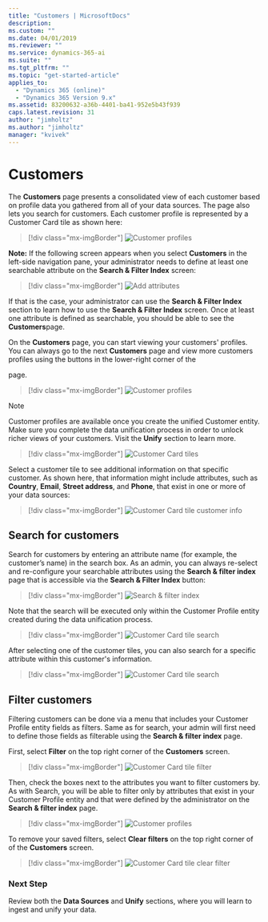 ```yaml
---
title: "Customers | MicrosoftDocs"
description: 
ms.custom: ""
ms.date: 04/01/2019
ms.reviewer: ""
ms.service: dynamics-365-ai
ms.suite: ""
ms.tgt_pltfrm: ""
ms.topic: "get-started-article"
applies_to: 
  - "Dynamics 365 (online)"
  - "Dynamics 365 Version 9.x"
ms.assetid: 83200632-a36b-4401-ba41-952e5b43f939
caps.latest.revision: 31
author: "jimholtz"
ms.author: "jimholtz"
manager: "kvivek"
---
```

# Customers

The **Customers** page presents a consolidated view of each customer based on profile data you gathered from all of your data sources. The page also lets you search for customers. Each customer profile is represented by a Customer Card tile as shown here:

> [!div class="mx-imgBorder"] 
> ![](media/profiles-customers.png "Customer profiles")

**Note:** If the following screen appears when you select **Customers** in the left-side navigation pane, your administrator needs to define at least one searchable attribute on the **Search & Filter Index** screen:

> [!div class="mx-imgBorder"] 
> ![](media/add-attributes3.png "Add attributes")

If that is the case, your administrator can use the **Search & Filter Index** section to learn how to use the **Search & Filter Index** screen. Once at least one attribute is defined as searchable, you should be able to see the **Customers**page. 

On the **Customers** page, you can start viewing your customers' profiles. You can always go to the next **Customers** page and view more customers profiles using the buttons in the lower-right corner of the 

page.
<!-- v-dehaas: I recommend removing this image. It shows a prominent navigation element that is very common and widely understood by our audience -->

> [!div class="mx-imgBorder"] 
> ![](media/profiles-customers2.png "Customer profiles")


>[!NOTE]
> Customer profiles are available once you create the unified Customer entity. Make sure you complete the data unification process in order to unlock richer views of your customers. Visit the **Unify** section to learn more. 
<!-- v-dehaas: I recommend removing this image. It shows a prominent navigation element that is very common and widely understood by our audience -->
> [!div class="mx-imgBorder"] 
> ![](media/customer-card-tile.png "Customer Card tiles")

Select a customer tile to see additional information on that specific customer. As shown here, that information might include attributes, such as **Country**, **Email**, **Street address**, and **Phone**, that exist in one or more of your data sources:

> [!div class="mx-imgBorder"] 
> ![](media/customer-card-tile-customer-info.png "Customer Card tile customer info")

## Search for customers

Search for customers by entering an attribute name (for example, the customer’s name) in the search box. As an admin, you can always re-select and re-configure your searchable attributes using the **Search & filter index** page that is accessible via the **Search & Filter Index** button:

> [!div class="mx-imgBorder"] 
> ![](media/search-filter-index.png "Search & filter index")

Note that the search will be executed only within the Customer Profile entity created during the data unification process.

> [!div class="mx-imgBorder"] 
> ![](media/customer-card-tile-search.png "Customer Card tile search")

After selecting one of the customer tiles, you can also search for a specific attribute within this customer's information.

> [!div class="mx-imgBorder"] 
> ![](media/customer-card-tile-search2.png "Customer Card tile search")

## Filter customers

Filtering customers can be done via a menu that includes your Customer Profile entity fields as filters. Same as for search, your admin will first need to define those fields as filterable using the **Search & filter index** page. 

First, select **Filter** on the top right corner of the **Customers** screen.
<!-- v-dehaas: I recommend removing this image. It shows a prominent navigation element that is very common and widely understood by our audience -->

> [!div class="mx-imgBorder"] 
> ![](media/customer-card-tile-filter.png "Customer Card tile filter")

Then, check the boxes next to the attributes you want to filter customers by. As with Search, you will be able to filter only by attributes that exist in your Customer Profile entity and that were defined by the administrator on the **Search & filter index** page.

> [!div class="mx-imgBorder"] 
> ![](media/profiles-customers3.png "Customer profiles")

To remove your saved filters, select **Clear filters** on the top right corner of of the **Customers** screen.

> [!div class="mx-imgBorder"] 
> ![](media/customer-card-tile-clear-filter.png "Customer Card tile clear filter")

### Next Step
Review both the **Data Sources** and **Unify** sections, where you will learn to ingest and unify your data.

